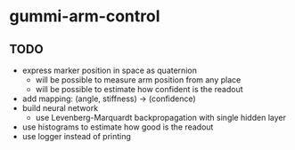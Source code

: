 # gummi-arm-control

## TODO

* express marker position in space as quaternion
    * will be possible to measure arm position from any place
    * will be possible to estimate how confident is the readout
* add mapping: (angle, stiffness) -> (confidence)
* build neural network
    * use Levenberg-Marquardt backpropagation with single hidden layer
* use histograms to estimate how good is the readout
* use logger instead of printing